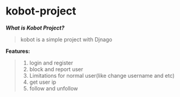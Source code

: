 # kobot-project

***What is Kobot Project?***
> kobot is a simple project with Djnago

**Features:**

>1. login and register
>2. block and report user
>3. Limitations for normal user(like change username and etc)
>4. get user ip 
>5. follow and unfollow 
